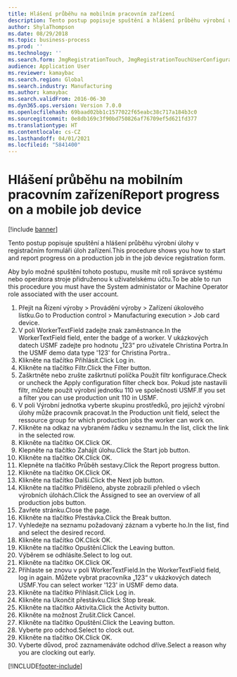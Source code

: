 ```yaml
---
title: Hlášení průběhu na mobilním pracovním zařízení
description: Tento postup popisuje spuštění a hlášení průběhu výrobní úlohy v registračním formuláři úloh zařízení.
author: ShylaThompson
ms.date: 08/29/2018
ms.topic: business-process
ms.prod: ''
ms.technology: ''
ms.search.form: JmgRegistrationTouch, JmgRegistrationTouchUserConfiguration, JmgRegistrationTouchStart, JmgRegistrationTouchReportFeedback, JmgRegistrationTouchAssignedJobs, JmgRegistrationTouchBreak, JmgRegistrationTouchLeave, JmgRegistrationTouchIndirectActivity, JmgDialogForm, JmgRegistrationTouchReportProgress, JmgFeedbackWizard, JmgJobBundleProdFeedback
audience: Application User
ms.reviewer: kamaybac
ms.search.region: Global
ms.search.industry: Manufacturing
ms.author: kamaybac
ms.search.validFrom: 2016-06-30
ms.dyn365.ops.version: Version 7.0.0
ms.openlocfilehash: 69baad02bb1c1577022f65eabc38c717a184b3c0
ms.sourcegitcommit: 0e8db169c3f90bd750826af76709ef5d621fd377
ms.translationtype: HT
ms.contentlocale: cs-CZ
ms.lasthandoff: 04/01/2021
ms.locfileid: "5841400"
---
```

# <a name="report-progress-on-a-mobile-job-device"></a><span data-ttu-id="dcafb-103">Hlášení průběhu na mobilním pracovním zařízení</span><span class="sxs-lookup"><span data-stu-id="dcafb-103">Report progress on a mobile job device</span></span>

[!include [banner](../../includes/banner.md)]

<span data-ttu-id="dcafb-104">Tento postup popisuje spuštění a hlášení průběhu výrobní úlohy v registračním formuláři úloh zařízení.</span><span class="sxs-lookup"><span data-stu-id="dcafb-104">This procedure shows you how to start and report progress on a production job in the job device registration form.</span></span>



<span data-ttu-id="dcafb-105">Aby bylo možné spuštění tohoto postupu, musíte mít roli správce systému nebo operátora stroje přidruženou k uživatelskému účtu.</span><span class="sxs-lookup"><span data-stu-id="dcafb-105">To be able to run this procedure you must have the System administator or Machine Operator role associated with the user account.</span></span>

1. <span data-ttu-id="dcafb-106">Přejít na Řízení výroby > Provádění výroby > Zařízení úkolového lístku.</span><span class="sxs-lookup"><span data-stu-id="dcafb-106">Go to Production control > Manufacturing execution > Job card device.</span></span>
2. <span data-ttu-id="dcafb-107">V poli WorkerTextField zadejte znak zaměstnance.</span><span class="sxs-lookup"><span data-stu-id="dcafb-107">In the WorkerTextField field, enter the badge of a worker.</span></span> <span data-ttu-id="dcafb-108">V ukázkových datech USMF zadejte pro hodnotu „123“ pro uživatele Christina Portra.</span><span class="sxs-lookup"><span data-stu-id="dcafb-108">In the USMF demo data type '123' for Christina Portra..</span></span>
3. <span data-ttu-id="dcafb-109">Klikněte na tlačítko Přihlásit.</span><span class="sxs-lookup"><span data-stu-id="dcafb-109">Click Log in.</span></span>
4. <span data-ttu-id="dcafb-110">Klikněte na tlačítko Filtr.</span><span class="sxs-lookup"><span data-stu-id="dcafb-110">Click the Filter button.</span></span>
5. <span data-ttu-id="dcafb-111">Zaškrtněte nebo zrušte zaškrtnutí políčka Použít filtr konfigurace.</span><span class="sxs-lookup"><span data-stu-id="dcafb-111">Check or uncheck the Apply configuration filter check box.</span></span> <span data-ttu-id="dcafb-112">Pokud jste nastavili filtr, můžete použít výrobní jednotku 110 ve společnosti USMF.</span><span class="sxs-lookup"><span data-stu-id="dcafb-112">If you set a filter you can use production unit 110 in USMF.</span></span>
6. <span data-ttu-id="dcafb-113">V poli Výrobní jednotka vyberte skupinu prostředků, pro jejichž výrobní úlohy může pracovník pracovat.</span><span class="sxs-lookup"><span data-stu-id="dcafb-113">In the Production unit field, select the ressource group for which production jobs the worker can work on.</span></span>
7. <span data-ttu-id="dcafb-114">Klikněte na odkaz na vybraném řádku v seznamu.</span><span class="sxs-lookup"><span data-stu-id="dcafb-114">In the list, click the link in the selected row.</span></span>
8. <span data-ttu-id="dcafb-115">Klikněte na tlačítko OK.</span><span class="sxs-lookup"><span data-stu-id="dcafb-115">Click OK.</span></span>
9. <span data-ttu-id="dcafb-116">Klepněte na tlačítko Zahájit úlohu.</span><span class="sxs-lookup"><span data-stu-id="dcafb-116">Click the Start job button.</span></span>
10. <span data-ttu-id="dcafb-117">Klikněte na tlačítko OK.</span><span class="sxs-lookup"><span data-stu-id="dcafb-117">Click OK.</span></span>
11. <span data-ttu-id="dcafb-118">Klepněte na tlačítko Průběh sestavy.</span><span class="sxs-lookup"><span data-stu-id="dcafb-118">Click the Report progress button.</span></span>
12. <span data-ttu-id="dcafb-119">Klikněte na tlačítko OK.</span><span class="sxs-lookup"><span data-stu-id="dcafb-119">Click OK.</span></span>
13. <span data-ttu-id="dcafb-120">Klikněte na tlačítko Další.</span><span class="sxs-lookup"><span data-stu-id="dcafb-120">Click the Next job button.</span></span>
14. <span data-ttu-id="dcafb-121">Klikněte na tlačítko Přiděleno, abyste zobrazili přehled o všech výrobních úlohách.</span><span class="sxs-lookup"><span data-stu-id="dcafb-121">Click the Assigned to see an overview of all production jobs button.</span></span>
15. <span data-ttu-id="dcafb-122">Zavřete stránku.</span><span class="sxs-lookup"><span data-stu-id="dcafb-122">Close the page.</span></span>
16. <span data-ttu-id="dcafb-123">Klikněte na tlačítko Přestávka.</span><span class="sxs-lookup"><span data-stu-id="dcafb-123">Click the Break button.</span></span>
17. <span data-ttu-id="dcafb-124">Vyhledejte na seznamu požadovaný záznam a vyberte ho.</span><span class="sxs-lookup"><span data-stu-id="dcafb-124">In the list, find and select the desired record.</span></span>
18. <span data-ttu-id="dcafb-125">Klikněte na tlačítko OK.</span><span class="sxs-lookup"><span data-stu-id="dcafb-125">Click OK.</span></span>
19. <span data-ttu-id="dcafb-126">Klikněte na tlačítko Opuštění.</span><span class="sxs-lookup"><span data-stu-id="dcafb-126">Click the Leaving button.</span></span>
20. <span data-ttu-id="dcafb-127">Výběrem se odhlásíte.</span><span class="sxs-lookup"><span data-stu-id="dcafb-127">Select to log out.</span></span>
21. <span data-ttu-id="dcafb-128">Klikněte na tlačítko OK.</span><span class="sxs-lookup"><span data-stu-id="dcafb-128">Click OK.</span></span>
22. <span data-ttu-id="dcafb-129">Přihlaste se znovu v poli WorkerTextField.</span><span class="sxs-lookup"><span data-stu-id="dcafb-129">In the WorkerTextField field, log in again.</span></span> <span data-ttu-id="dcafb-130">Můžete vybrat pracovníka „123“ v ukázkových datech USMF.</span><span class="sxs-lookup"><span data-stu-id="dcafb-130">You can select worker '123' in USMF demo data.</span></span>
23. <span data-ttu-id="dcafb-131">Klikněte na tlačítko Přihlásit.</span><span class="sxs-lookup"><span data-stu-id="dcafb-131">Click Log in.</span></span>
24. <span data-ttu-id="dcafb-132">Klikněte na Ukončit přestávku.</span><span class="sxs-lookup"><span data-stu-id="dcafb-132">Click Stop break.</span></span>
25. <span data-ttu-id="dcafb-133">Klikněte na tlačítko Aktivita.</span><span class="sxs-lookup"><span data-stu-id="dcafb-133">Click the Activity button.</span></span>
26. <span data-ttu-id="dcafb-134">Klikněte na možnost Zrušit.</span><span class="sxs-lookup"><span data-stu-id="dcafb-134">Click Cancel.</span></span>
27. <span data-ttu-id="dcafb-135">Klikněte na tlačítko Opuštění.</span><span class="sxs-lookup"><span data-stu-id="dcafb-135">Click the Leaving button.</span></span>
28. <span data-ttu-id="dcafb-136">Vyberte pro odchod.</span><span class="sxs-lookup"><span data-stu-id="dcafb-136">Select to clock out.</span></span>
29. <span data-ttu-id="dcafb-137">Klikněte na tlačítko OK.</span><span class="sxs-lookup"><span data-stu-id="dcafb-137">Click OK.</span></span>
30. <span data-ttu-id="dcafb-138">Vyberte důvod, proč zaznamenáváte odchod dříve.</span><span class="sxs-lookup"><span data-stu-id="dcafb-138">Select a reason why you are clocking out early.</span></span>



[!INCLUDE[footer-include](../../../includes/footer-banner.md)]